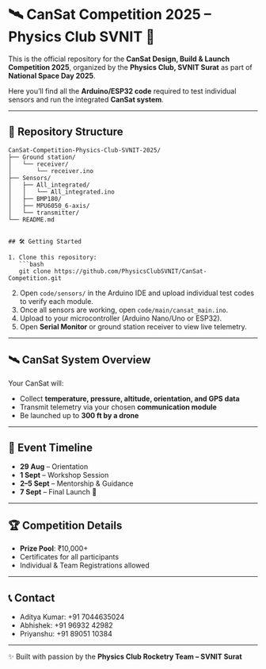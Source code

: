 # 🛰️ CanSat Competition 2025 – Physics Club SVNIT 🚀

This is the official repository for the **CanSat Design, Build & Launch Competition 2025**, organized by the **Physics Club, SVNIT Surat** as part of **National Space Day 2025**.  

Here you’ll find all the **Arduino/ESP32 code** required to test individual sensors and run the integrated **CanSat system**.

---
## 📂 Repository Structure

```text
CanSat-Competition-Physics-Club-SVNIT-2025/
├── Ground station/
│   └── receiver/
│       └── receiver.ino
├── Sensors/
│   ├── All_integrated/
│   │   └── All_integrated.ino
│   ├── BMP180/
│   ├── MPU6050_6-axis/
│   └── transmitter/
└── README.md


## 🛠️ Getting Started

1. Clone this repository:
   ```bash
   git clone https://github.com/PhysicsClubSVNIT/CanSat-Competition.git
   ```

2. Open `code/sensors/` in the Arduino IDE and upload individual test codes to verify each module.  
3. Once all sensors are working, open `code/main/cansat_main.ino`.  
4. Upload to your microcontroller (Arduino Nano/Uno or ESP32).  
5. Open **Serial Monitor** or ground station receiver to view live telemetry.  

---

## 🛰️ CanSat System Overview

Your CanSat will:
- Collect **temperature, pressure, altitude, orientation, and GPS data**
- Transmit telemetry via your chosen **communication module**
- Be launched up to **300 ft by a drone**

---

## 📅 Event Timeline

- **29 Aug** – Orientation  
- **1 Sept** – Workshop Session  
- **2–5 Sept** – Mentorship & Guidance  
- **7 Sept** – Final Launch 🚀  

---

## 🏆 Competition Details

- **Prize Pool**: ₹10,000+  
- Certificates for all participants  
- Individual & Team Registrations allowed  

---

## 📞 Contact

- Aditya Kumar: +91 7044635024  
- Abhishek: +91 96932 42982  
- Priyanshu: +91 89051 10384  

---

✨ Built with passion by the **Physics Club Rocketry Team – SVNIT Surat**
